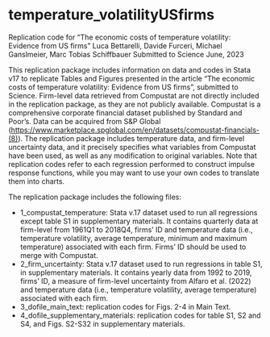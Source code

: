 # temperature_volatilityUSfirms
Replication code for “The economic costs of temperature volatility: Evidence from US firms”
Luca Bettarelli, Davide Furceri, Michael Ganslmeier, Marc Tobias Schiffbauer
Submitted to Science
June, 2023


This replication package includes information on data and codes in Stata v17 to replicate Tables and Figures presented in the article “The economic costs of temperature volatility: Evidence from US firms”, submitted to Science. Firm-level data retrieved from Compustat are not directly included in the replication package, as they are not publicly available. Compustat is a comprehensive corporate financial dataset published by Standard and Poor’s. Data can be acquired from S&P Global (https://www.marketplace.spglobal.com/en/datasets/compustat-financials-(8)). The replication package includes temperature data, and firm-level uncertainty data, and it precisely specifies what variables from Compustat have been used, as well as any modification to original variables. Note that replication codes refer to each regression performed to construct impulse response functions, while you may want to use your own codes to translate them into charts.  

The replication package includes the following files:

- 1_compustat_temperature: Stata v.17 dataset used to run all regressions except table S1 in supplementary materials. It contains quarterly data at firm-level from 1961Q1 to 2018Q4, firms’ ID and temperature data (i.e., temperature volatility, average temperature, minimum and maximum temperature) associated with each firm. Firms’ ID should be used to merge with Compustat.
- 2_firm_uncertainty: Stata v.17 dataset used to run regressions in table S1, in supplementary materials. It contains yearly data from 1992 to 2019, firms’ ID, a measure of firm-level uncertainty from Alfaro et al. (2022) and temperature data (i.e., temperature volatility, average temperature) associated with each firm.
- 3_dofile_main_text: replication codes for Figs. 2-4 in Main Text.
- 4_dofile_supplementary_materials: replication codes for table S1, S2 and S4, and Figs. S2-S32 in supplementary materials.

